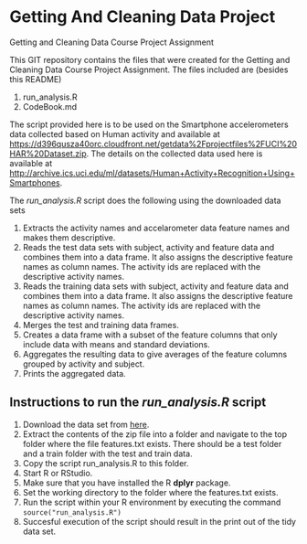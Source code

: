 # Getting And Cleaning Data Project
Getting and Cleaning Data Course Project Assignment

This GIT repository contains the files that were created for the Getting and Cleaning Data Course Project Assignment.
The files included are (besides this README)

1. run_analysis.R
2. CodeBook.md

The script provided here is to be used on the Smartphone accelerometers data collected based on Human activity and available at https://d396qusza40orc.cloudfront.net/getdata%2Fprojectfiles%2FUCI%20HAR%20Dataset.zip. The details on the collected data used here is available at http://archive.ics.uci.edu/ml/datasets/Human+Activity+Recognition+Using+Smartphones.

The *run_analysis.R* script does the following using the downloaded data sets

1. Extracts the activity names and accelarometer data feature names and makes them descriptive.
2. Reads the test data sets with subject, activity and feature data and combines them into a data frame. It also assigns the descriptive feature names as column names. The activity ids are replaced with the descriptive activity names.
3. Reads the training data sets with subject, activity and feature data and combines them into a data frame. It also assigns the descriptive feature names as column names. The activity ids are replaced with the descriptive activity names.
4. Merges the test and training data frames.
5. Creates a data frame with a subset of the feature columns that only include data with means and standard deviations.
6. Aggregates the resulting data to give averages of the feature columns grouped by activity and subject.
7. Prints the aggregated data.

## Instructions to run the *run_analysis.R* script

1. Download the data set from [here](https://d396qusza40orc.cloudfront.net/getdata%2Fprojectfiles%2FUCI%20HAR%20Dataset.zip). 
2. Extract the contents of the zip file into a folder and navigate to the top folder where the file features.txt exists. There should be a test folder and a train folder with the test and train data.
3. Copy the script run_analysis.R to this folder.
4. Start R or RStudio.
5. Make sure that you have installed the R **dplyr** package.
5. Set the working directory to the folder where the features.txt exists.
6. Run the script within your R environment by executing the command 
  `source("run_analysis.R")`
7. Succesful execution of the script should result in the print out of the tidy data set.
